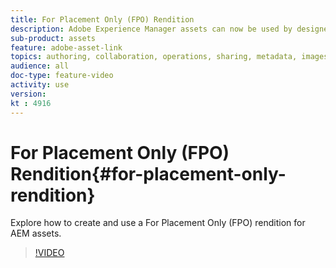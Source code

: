```yaml
---
title: For Placement Only (FPO) Rendition
description: Adobe Experience Manager assets can now be used by designers and creative users within their favorite Adobe Creative Cloud desktop applications. Adobe Asset Link extension for Adobe Creative Cloud Enterprise extends the capability to search and browse, sort, preview, upload assets, check out, modify, check-in and view metadata of AEM assets within Creative Cloud tools like Adobe Photoshop, InDesign, and Illustrator. 
sub-product: assets
feature: adobe-asset-link
topics: authoring, collaboration, operations, sharing, metadata, images, operations, renditions
audience: all
doc-type: feature-video
activity: use
version: 
kt : 4916 
---
```


# For Placement Only (FPO) Rendition{#for-placement-only-rendition}

Explore how to create and use a For Placement Only (FPO) rendition for AEM assets.

>[!VIDEO](https://video.tv.adobe.com/v/34259/?quality=12)